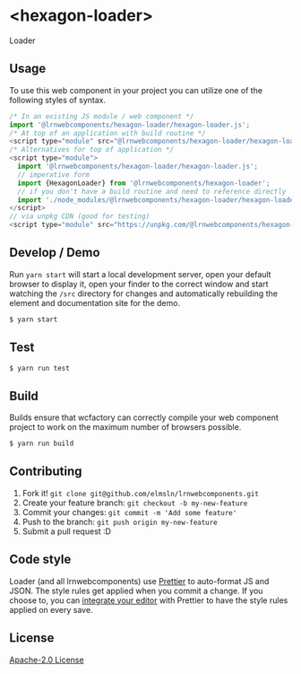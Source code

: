 # &lt;hexagon-loader&gt;

Loader
> 

## Usage
To use this web component in your project you can utilize one of the following styles of syntax.

```js
/* In an existing JS module / web component */
import '@lrnwebcomponents/hexagon-loader/hexagon-loader.js';
/* At top of an application with build routine */
<script type="module" src="@lrnwebcomponents/hexagon-loader/hexagon-loader.js"></script>
/* Alternatives for top of application */
<script type="module">
  import '@lrnwebcomponents/hexagon-loader/hexagon-loader.js';
  // imperative form
  import {HexagonLoader} from '@lrnwebcomponents/hexagon-loader';
  // if you don't have a build routine and need to reference directly
  import './node_modules/@lrnwebcomponents/hexagon-loader/hexagon-loader.js';
</script>
// via unpkg CDN (good for testing)
<script type="module" src="https://unpkg.com/@lrnwebcomponents/hexagon-loader/hexagon-loader.js"></script>
```

## Develop / Demo
Run `yarn start` will start a local development server, open your default browser to display it, open your finder to the correct window and start watching the `/src` directory for changes and automatically rebuilding the element and documentation site for the demo.
```bash
$ yarn start
```

## Test

```bash
$ yarn run test
```

## Build
Builds ensure that wcfactory can correctly compile your web component project to
work on the maximum number of browsers possible.
```bash
$ yarn run build
```

## Contributing

1. Fork it! `git clone git@github.com/elmsln/lrnwebcomponents.git`
2. Create your feature branch: `git checkout -b my-new-feature`
3. Commit your changes: `git commit -m 'Add some feature'`
4. Push to the branch: `git push origin my-new-feature`
5. Submit a pull request :D

## Code style

Loader (and all lrnwebcomponents) use [Prettier][prettier] to auto-format JS and JSON.  The style rules get applied when you commit a change.  If you choose to, you can [integrate your editor][prettier-ed] with Prettier to have the style rules applied on every save.

[prettier]: https://github.com/prettier/prettier/
[prettier-ed]: https://github.com/prettier/prettier/#editor-integration
[polyserve]: https://github.com/Polymer/polyserve
[web-component-tester]: https://github.com/Polymer/web-component-tester

## License
[Apache-2.0 License](http://opensource.org/licenses/Apache-2.0)
